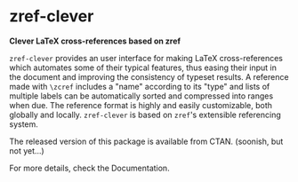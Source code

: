 # zref-clever

**Clever LaTeX cross-references based on zref**

`zref-clever` provides an user interface for making LaTeX cross-references
which automates some of their typical features, thus easing their input in the
document and improving the consistency of typeset results.  A reference made
with `\zcref` includes a "name" according to its "type" and lists of multiple
labels can be automatically sorted and compressed into ranges when due.  The
reference format is highly and easily customizable, both globally and locally.
`zref-clever` is based on `zref`'s extensible referencing system.

The released version of this package is available from CTAN. (soonish, but not
yet...)

For more details, check the Documentation.

